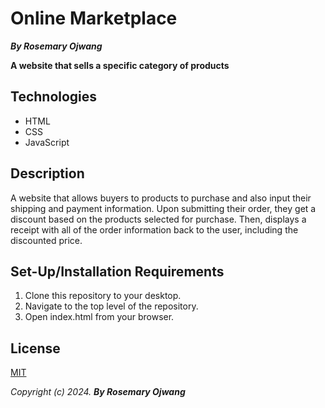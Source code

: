 # Online Marketplace

**_By Rosemary Ojwang_**

**A website that sells a specific category of products**

## Technologies
* HTML
* CSS
* JavaScript

## Description
A website that allows buyers to products to purchase and also input their shipping and payment information. Upon submitting their order, they get a discount based on the products selected for purchase. Then, displays a receipt with all of the order information back to the user, including the discounted price.

## Set-Up/Installation Requirements
1. Clone this repository to your desktop.
2. Navigate to the top level of the repository.
3. Open index.html from your browser.

## License
[MIT](https://opensource.org/license/cpl1-0-txt/)


_Copyright (c) 2024._  _**By Rosemary Ojwang**_